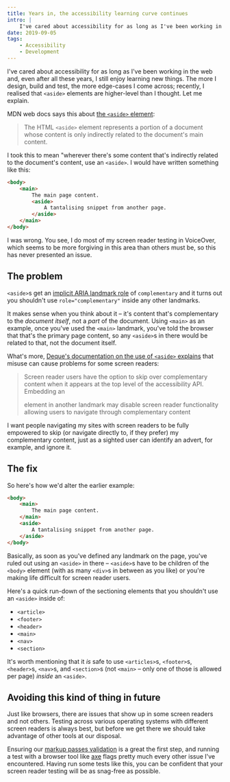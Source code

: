 ```yaml
---
title: Years in, the accessibility learning curve continues
intro: |
    I've cared about accessibility for as long as I've been working in the web and, even after all these years, I still enjoy learning new things.
date: 2019-09-05
tags:
    - Accessibility
    - Development
---
```


I've cared about accessibility for as long as I've been working in the web and, even after all these years, I still enjoy learning new things. The more I design, build and test, the more edge-cases I come across; recently, I realised that `<aside>` elements are higher-level than I thought. Let me explain.

MDN web docs says this about [the `<aside>` element](https://developer.mozilla.org/en-US/docs/Web/HTML/Element/aside):

> The HTML `<aside>` element represents a portion of a document whose content is only indirectly related to the document's main content.

I took this to mean "wherever there's some content that's indirectly related to the document's content, use an `<aside>`. I would have written something like this:

```html
<body>
    <main>
        The main page content.
        <aside>
            A tantalising snippet from another page.
        </aside>
    </main>
</body>
```

I was wrong. You see, I do most of my screen reader testing in VoiceOver, which seems to be more forgiving in this area than others must be, so this has never presented an issue.


## The problem

`<aside>`s get an [implicit ARIA landmark role](https://tempertemper.net/blog/implicit-aria-landmark-roles) of `complementary` and it turns out you shouldn't use `role="complementary"` inside any other landmarks.

It makes sense when you think about it – it's content that's complementary to the *document itself*, not a *part* of the document. Using `<main>` as an example, once you've used the `<main>`  landmark, you've told the browser that that's the primary page content, so any `<aside>`s in there would be related to that, not the document itself.

What's more, [Deque's documentation on the use of `<aside>` explains](https://dequeuniversity.com/rules/axe/3.3/landmark-complementary-is-top-level) that misuse can cause problems for some screen readers:

> Screen reader users have the option to skip over complementary content when it appears at the top level of the accessibility API. Embedding an <aside> element in another landmark may disable screen reader functionality allowing users to navigate through complementary content

I want people navigating my sites with screen readers to be fully empowered to skip (or navigate directly to, if they prefer) my complementary content, just as a sighted user can identify an advert, for example, and ignore it.


## The fix

So here's how we'd alter the earlier example:

```html
<body>
    <main>
        The main page content.
    </main>
    <aside>
        A tantalising snippet from another page.
    </aside>
</body>
```

Basically, as soon as you've defined any landmark on the page, you've ruled out using an `<aside>` in there – `<aside>`s have to be children of the `<body>` element (with as many `<div>`s in between as you like) or you're making life difficult for screen reader users.

Here's a quick run-down of the sectioning elements that you shouldn't use an `<aside>` inside of:

- `<article>`
- `<footer>`
- `<header>`‌
- `<main>`
- `<nav>`
- `<section>`

It's worth mentioning that it *is* safe to use `<articles>`s, `<footer>`s, `<header>`s, `<nav>`s, and `<section>`s (not `<main>` – only one of those is allowed per page) *inside* an `<aside>`.


## Avoiding this kind of thing in future

Just like browsers, there are issues that show up in some screen readers and not others. Testing across various operating systems with different screen readers is always best, but before we get there we should take advantage of other tools at our disposal.

Ensuring our [markup passes validation](https://validator.w3.org/#validate_by_input) is a great the first step, and running a test with a browser tool like [axe](https://www.deque.com/axe/) flags pretty much every other issue I've encountered. Having run some tests like this, you can be confident that your screen reader testing will be as snag-free as possible.
